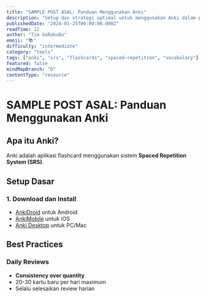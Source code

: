 ```yaml
---
title: "SAMPLE POST ASAL: Panduan Menggunakan Anki"
description: "Setup dan strategi optimal untuk menggunakan Anki dalam pembelajaran bahasa Jepang."
publishedDate: "2024-01-25T00:00:00.000Z"
readTime: 12
author: "Tim GoRakuDo"
emoji: "📚"
difficulty: "intermediate"
category: "tools"
tags: ["anki", "srs", "flashcards", "spaced-repetition", "vocabulary"]
featured: false
mindMapBranch: "D"
contentType: "resource"
---
```


# SAMPLE POST ASAL: Panduan Menggunakan Anki

## Apa itu Anki?

Anki adalah aplikasi flashcard menggunakan sistem **Spaced Repetition System (SRS)**.

## Setup Dasar

### 1. Download dan Install

- [AnkiDroid](https://play.google.com/store/apps/details?id=com.ichi2.anki) untuk Android
- [AnkiMobile](https://apps.apple.com/app/ankimobile-flashcards/id373493387) untuk iOS
- [Anki Desktop](https://apps.ankiweb.net/) untuk PC/Mac

## Best Practices

### Daily Reviews

- **Consistency over quantity**
- 20-30 kartu baru per hari maximum
- Selalu selesaikan review harian
